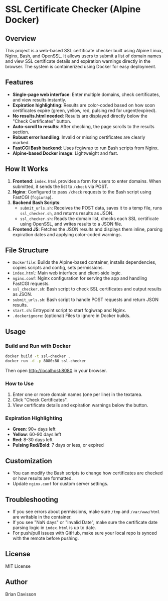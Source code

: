# SSL Certificate Checker (Alpine Docker)

## Overview
This project is a web-based SSL certificate checker built using Alpine Linux, Nginx, Bash, and OpenSSL. It allows users to submit a list of domain names and view SSL certificate details and expiration warnings directly in the browser. The system is containerized using Docker for easy deployment.

## Features
- **Single-page web interface**: Enter multiple domains, check certificates, and view results instantly.
- **Expiration highlighting**: Results are color-coded based on how soon certificates expire (green, yellow, red, pulsing red for urgent/expired).
- **No results.html needed**: Results are displayed directly below the "Check Certificates" button.
- **Auto-scroll to results**: After checking, the page scrolls to the results section.
- **Robust error handling**: Invalid or missing certificates are clearly marked.
- **FastCGI Bash backend**: Uses fcgiwrap to run Bash scripts from Nginx.
- **Alpine-based Docker image**: Lightweight and fast.

## How It Works
1. **Frontend**: `index.html` provides a form for users to enter domains. When submitted, it sends the list to `/check` via POST.
2. **Nginx**: Configured to pass `/check` requests to the Bash script using FastCGI (`fcgiwrap`).
3. **Backend Bash Scripts**:
   - `submit_urls.sh`: Receives the POST data, saves it to a temp file, runs `ssl_checker.sh`, and returns results as JSON.
   - `ssl_checker.sh`: Reads the domain list, checks each SSL certificate using OpenSSL, and writes results to a JSON file.
4. **Frontend JS**: Fetches the JSON results and displays them inline, parsing expiration dates and applying color-coded warnings.

## File Structure
- `Dockerfile`: Builds the Alpine-based container, installs dependencies, copies scripts and config, sets permissions.
- `index.html`: Main web interface and client-side logic.
- `nginx.conf`: Nginx configuration for serving the app and handling FastCGI requests.
- `ssl_checker.sh`: Bash script to check SSL certificates and output results as JSON.
- `submit_urls.sh`: Bash script to handle POST requests and return JSON results.
- `start.sh`: Entrypoint script to start fcgiwrap and Nginx.
- `.dockerignore`: (optional) Files to ignore in Docker builds.

## Usage
### Build and Run with Docker
```bash
docker build -t ssl-checker .
docker run -d -p 8080:80 ssl-checker
```
Then open [http://localhost:8080](http://localhost:8080) in your browser.

### How to Use
1. Enter one or more domain names (one per line) in the textarea.
2. Click "Check Certificates".
3. View certificate details and expiration warnings below the button.

### Expiration Highlighting
- **Green**: 90+ days left
- **Yellow**: 60-90 days left
- **Red**: 8-30 days left
- **Pulsing Red/Bold**: 7 days or less, or expired

## Customization
- You can modify the Bash scripts to change how certificates are checked or how results are formatted.
- Update `nginx.conf` for custom server settings.

## Troubleshooting
- If you see errors about permissions, make sure `/tmp` and `/var/www/html` are writable in the container.
- If you see "NaN days" or "Invalid Date", make sure the certificate date parsing logic in `index.html` is up to date.
- For push/pull issues with GitHub, make sure your local repo is synced with the remote before pushing.

## License
MIT License

## Author
Brian Davisson
